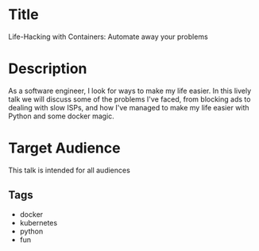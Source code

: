# Title
Life-Hacking with Containers: Automate away your problems

# Description
As a software engineer, I look for ways to make my life easier. In this lively talk we will discuss some of the problems I've faced, from blocking ads to dealing with slow ISPs, and how I've managed to make my life easier with Python and some docker magic.

# Target Audience
This talk is intended for all audiences

## Tags
  * docker
  * kubernetes
  * python
  * fun
